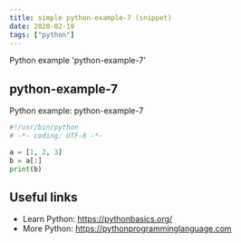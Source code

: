 ```yaml
---
title: simple python-example-7 (snippet)
date: 2020-02-10
tags: ["python"]
---
```

Python example 'python-example-7'


## python-example-7

Python example: python-example-7

```python
#!/usr/bin/python
# -*- coding: UTF-8 -*-

a = [1, 2, 3]
b = a[:]
print(b)


```

## Useful links

- Learn Python: https://pythonbasics.org/
- More Python: https://pythonprogramminglanguage.com
